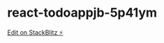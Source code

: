 # react-todoappjb-5p41ym

[Edit on StackBlitz ⚡️](https://stackblitz.com/edit/react-todoappjb-5p41ym)